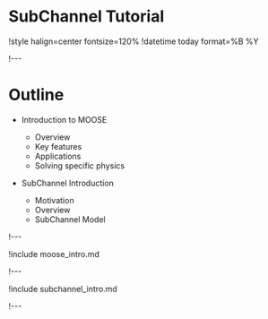 # SubChannel Tutorial

!style halign=center fontsize=120% 
!datetime today format=%B %Y

!---

# Outline 

- Introduction to MOOSE

  - Overview
  - Key features
  - Applications
  - Solving specific physics

- SubChannel Introduction

  - Motivation
  - Overview
  - SubChannel Model

!---

!include moose_intro.md

!---

!include subchannel_intro.md

!---